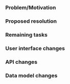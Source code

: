 <h3 id="summary-problem-motivation">Problem/Motivation</h3>



<h3 id="summary-proposed-resolution">Proposed resolution</h3>



<h3 id="summary-remaining-tasks">Remaining tasks</h3>



<h3 id="summary-ui-changes">User interface changes</h3>



<h3 id="summary-api-changes">API changes</h3>



<h3 id="summary-data-model-changes">Data model changes</h3>

